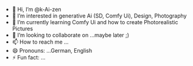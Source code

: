 - 👋 Hi, I’m @k-Ai-zen
- 👀 I’m interested in generative Ai (SD, Comfy Ui), Design, Photography
- 🌱 I’m currently learning Comfy Ui and how to create Photorealistic Pictures
- 💞️ I’m looking to collaborate on ...maybe later ;)
- 📫 How to reach me ...
- 😄 Pronouns: ...German, English
- ⚡ Fun fact: ...

<!---
k-Ai-zen/k-Ai-zen is a ✨ special ✨ repository because its `README.md` (this file) appears on your GitHub profile.
You can click the Preview link to take a look at your changes.
--->
